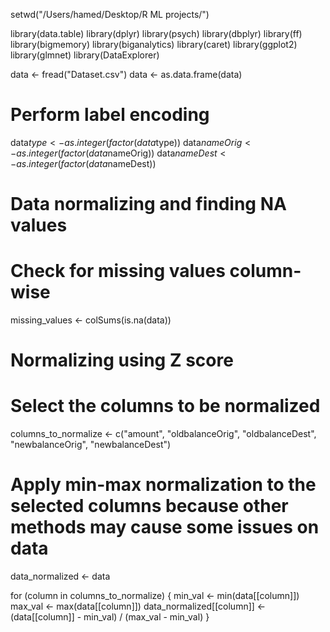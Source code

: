 setwd("/Users/hamed/Desktop/R ML projects/")

library(data.table)
library(dplyr)
library(psych)
library(dbplyr)
library(ff)
library(bigmemory)
library(biganalytics)
library(caret)
library(ggplot2)
library(glmnet)
library(DataExplorer)

data <- fread("Dataset.csv")
data <- as.data.frame(data)

# Perform label encoding
data$type <- as.integer(factor(data$type))
data$nameOrig <- as.integer(factor(data$nameOrig))
data$nameDest <- as.integer(factor(data$nameDest))

# Data normalizing and finding NA values
# Check for missing values column-wise
missing_values <- colSums(is.na(data))

# Normalizing using Z score
# Select the columns to be normalized
columns_to_normalize <- c("amount", "oldbalanceOrig", "oldbalanceDest", "newbalanceOrig", "newbalanceDest")

# Apply min-max normalization to the selected columns because other methods may cause some issues on data
data_normalized <- data

for (column in columns_to_normalize) {
  min_val <- min(data[[column]])
  max_val <- max(data[[column]])
  data_normalized[[column]] <- (data[[column]] - min_val) / (max_val - min_val)
}
